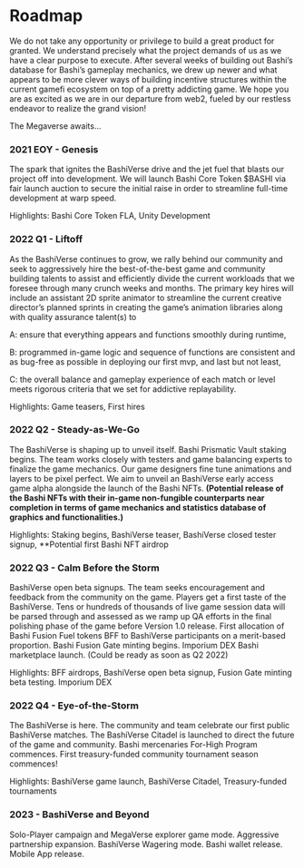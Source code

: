 # Roadmap

We do not take any opportunity or privilege to build a great product for granted. We understand precisely what the project demands of us as we have a clear purpose to execute. After several weeks of building out Bashi’s database for Bashi’s gameplay mechanics, we drew up newer and what appears to be more clever ways of building incentive structures within the current gamefi ecosystem on top of a pretty addicting game. We hope you are as excited as we are in our departure from web2, fueled by our restless endeavor to realize the grand vision!

The Megaverse awaits…

### 2021 EOY - Genesis

The spark that ignites the BashiVerse drive and the jet fuel that blasts our project off into development. We will launch Bashi Core Token $BASHI via fair launch auction to secure the initial raise in order to streamline full-time development at warp speed.

Highlights: Bashi Core Token FLA, Unity Development

### 2022 Q1 - Liftoff

As the BashiVerse continues to grow, we rally behind our community and seek to aggressively hire the best-of-the-best game and community building talents to assist and efficiently divide the current workloads that we foresee through many crunch weeks and months. The primary key hires will include an assistant 2D sprite animator to streamline the current creative director’s planned sprints in creating the game’s animation libraries along with quality assurance talent(s) to

A: ensure that everything appears and functions smoothly during runtime,

B: programmed in-game logic and sequence of functions are consistent and as bug-free as possible in deploying our first mvp, and last but not least,

C: the overall balance and gameplay experience of each match or level meets rigorous criteria that we set for addictive replayability.

Highlights: Game teasers, First hires

### 2022 Q2 - Steady-as-We-Go

The BashiVerse is shaping up to unveil itself. Bashi Prismatic Vault staking begins. The team works closely with testers and game balancing experts to finalize the game mechanics. Our game designers fine tune animations and layers to be pixel perfect. We aim to unveil an BashiVerse early access game alpha alongside the launch of the Bashi NFTs. **(Potential release of the Bashi NFTs with their in-game non-fungible counterparts near completion in terms of game mechanics and statistics database of graphics and functionalities.)**

Highlights: Staking begins, BashiVerse teaser, BashiVerse closed tester signup, \*\*Potential first Bashi NFT airdrop

### 2022 Q3 - Calm Before the Storm

BashiVerse open beta signups. The team seeks encouragement and feedback from the community on the game. Players get a first taste of the BashiVerse. Tens or hundreds of thousands of live game session data will be parsed through and assessed as we ramp up QA efforts in the final polishing phase of the game before Version 1.0 release. First allocation of Bashi Fusion Fuel tokens BFF to BashiVerse participants on a merit-based proportion. Bashi Fusion Gate minting begins. Imporium DEX Bashi marketplace launch. (Could be ready as soon as Q2 2022)

Highlights: BFF airdrops, BashiVerse open beta signup, Fusion Gate minting beta testing. Imporium DEX

### 2022 Q4 - Eye-of-the-Storm

The BashiVerse is here. The community and team celebrate our first public BashiVerse matches. The BashiVerse Citadel is launched to direct the future of the game and community. Bashi mercenaries For-High Program commences. First treasury-funded community tournament season commences!

Highlights: BashiVerse game launch, BashiVerse Citadel, Treasury-funded tournaments

### 2023 - BashiVerse and Beyond

Solo-Player campaign and MegaVerse explorer game mode. Aggressive partnership expansion. BashiVerse Wagering mode. Bashi wallet release. Mobile App release.
